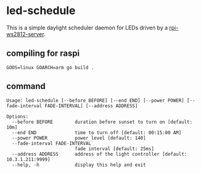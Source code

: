 # led-schedule

This is a simple daylight scheduler daemon for LEDs driven by a [rpi-ws2812-server](https://github.com/tom-2015/rpi-ws2812-server).

## compiling for raspi

`GOOS=linux GOARCH=arm go build .`

## command

```
Usage: led-schedule [--before BEFORE] [--end END] [--power POWER] [--fade-interval FADE-INTERVAL] [--address ADDRESS]

Options:
  --before BEFORE        duration before sunset to turn on [default: 10m]
  --end END              time to turn off [default: 00:15:00 AM]
  --power POWER          power level [default: 140]
  --fade-interval FADE-INTERVAL
                         fade interval [default: 25ms]
  --address ADDRESS      address of the light controller [default: 10.3.1.211:9999]
  --help, -h             display this help and exit
```
